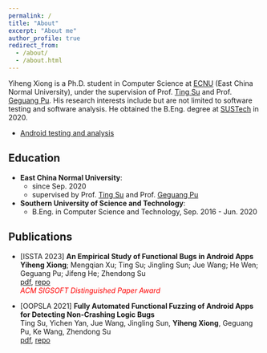 ```yaml
---
permalink: /
title: "About"
excerpt: "About me"
author_profile: true
redirect_from: 
  - /about/
  - /about.html
---
```

Yiheng Xiong is a Ph.D. student in Computer Science at [ECNU](https://www.ecnu.edu.cn/) (East China Normal University), under the supervision of Prof. [Ting Su](https://tingsu.github.io/) and Prof. [Geguang Pu](https://scholar.google.com/citations?user=niQAGcQAAAAJ&hl=zh-CN). His research interests include but are not limited to software testing and software analysis. He obtained the B.Eng. degree at [SUSTech](https://www.sustech.edu.cn/) in 2020.  
* [Android testing and analysis](https://github.com/XYIheng/AndroidTesting)

## Education

* **East China Normal University**: 
  * since Sep. 2020  
  * supervised by Prof. [Ting Su](https://tingsu.github.io/) and Prof. [Geguang Pu](https://scholar.google.com/citations?user=niQAGcQAAAAJ&hl=zh-CN)
* **Southern University of Science and Technology**:   
  * B.Eng. in Computer Science and Technology, Sep. 2016 - Jun. 2020

## Publications


* [ISSTA 2023] **An Empirical Study of Functional Bugs in Android Apps**  
  **Yiheng Xiong**; Mengqian Xu; Ting Su; Jingling Sun; Jue Wang; He Wen; Geguang Pu; Jifeng He; Zhendong Su  
  [pdf](https://xyiheng.github.io//files/ISSTA_2023.pdf), [repo](https://github.com/Android-Functional-bugs-study/home)   
  <font color=red> *ACM SIGSOFT Distinguished Paper Award* </font>

* [OOPSLA 2021] **Fully Automated Functional Fuzzing of Android Apps for Detecting Non-Crashing Logic Bugs**       
  Ting Su, Yichen Yan, Jue Wang, Jingling Sun, **Yiheng Xiong**, Geguang Pu, Ke Wang, Zhendong Su  
  [pdf](https://xyiheng.github.io//files/OOPSLA_2021.pdf), [repo](https://github.com/functional-fuzzing-android-apps/home)
